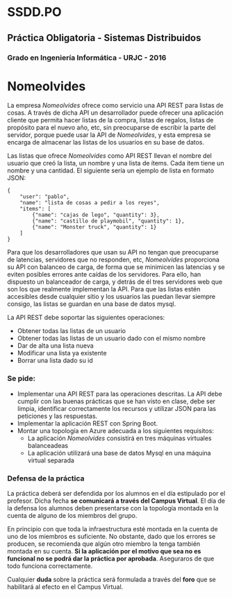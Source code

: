 # SSDD.PO

## Práctica Obligatoria - Sistemas Distribuidos

### Grado en Ingeniería Informática - URJC - 2016

# Nomeolvides

La empresa *Nomeolvides* ofrece como servicio una API REST para listas de cosas. A través de dicha API un desarrollador puede ofrecer una aplicación cliente que permita hacer listas de la compra, listas de regalos, listas de propósito para el nuevo año, etc, sin preocuparse de escribir la parte del servidor, porque puede usar la API de *Nomeolvides*, y esta empresa se encarga de almacenar las listas de los usuarios en su base de datos.

Las listas que ofrece *Nomeolvides* como API REST llevan el nombre del usuario que creó la lista, un nombre y una lista de ítems. Cada item tiene un nombre y una cantidad. El siguiente sería un ejemplo de lista en formato JSON:

```
{
	"user": "pablo",
	"name": "lista de cosas a pedir a los reyes",
	"items": [
		{"name": "cajas de lego", "quantity": 3},
		{"name": "castillo de playmobil", "quantity": 1},
		{"name": "Monster truck", "quantity": 1}
	]
}
```

Para que los desarrolladores que usan su API no tengan que preocuparse de latencias, servidores que no responden, etc, *Nomeolvides* proporciona su API con balanceo de carga, de forma que se minimicen las latencias y se eviten posibles errores ante caídas de los servidores. Para ello, han dispuesto un balanceador de carga, y detrás de él tres servidores web que son los que realmente implementan la API. Para que las listas estén accesibles desde cualquier sitio y los usuarios las puedan llevar siempre consigo, las listas se guardan en una base de datos mysql.

La API REST debe soportar las siguientes operaciones:

- Obtener todas las listas de un usuario
- Obtener todas las listas de un usuario dado con el mismo nombre
- Dar de alta una lista nueva
- Modificar una lista ya existente
- Borrar una lista dado su id

### Se pide:

- Implementar una API REST para las operaciones descritas. La API debe cumplir con las buenas prácticas que se han visto en clase, debe ser limpia, identificar correctamente los recursos y utilizar JSON para las peticiones y las respuestas.
- Implementar la aplicación REST con Spring Boot.
- Montar una topología en Azure adecuada a los siguientes requisitos:
	- La aplicación *Nomeolvides* consistirá en tres máquinas virtuales balanceadeas
	- La aplicación utilizará una base de datos Mysql en una máquina virtual separada

### Defensa de la práctica
La práctica deberá ser defendida por los alumnos en el día estipulado por el profesor. Dicha fecha **se comunicará a través del Campus Virtual**. El día de la defensa los alumnos deben presentarse con la topología montada en la cuenta de alguno de los miembros del grupo.

En principio con que toda la infraestructura esté montada en la cuenta de uno de los miembros es suficiente. No obstante, dado que los errores se producen, se recomienda que algún otro miembro la tenga también montada en su cuenta. **Si la aplicación por el motivo que sea no es funcional no se podrá dar la práctica por aprobada**. Aseguraros de que todo funciona correctamente.

Cualquier **duda** sobre la práctica será formulada a través del **foro** que se habilitará al efecto en el Campus Virtual.
